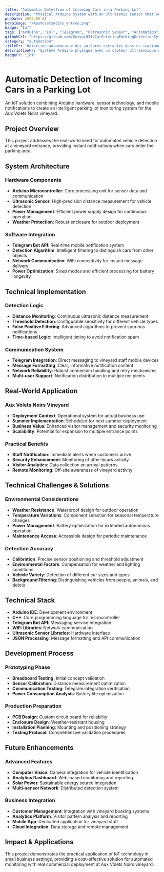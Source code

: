 ```yaml
---
title: "Automatic Detection of Incoming Cars in a Parking Lot"
description: "Physical Arduino system with an ultrasonic sensor that sends mobile notifications using Telegram when a car passes by. The operational system will be deployed next summer at the Aux Volets Noirs vineyard."
pubDate: 2023-05-01
heroImage: "/AuxVoletsNoirs_entree.png"
badge: "IoT"
tags: ["Arduino", "IoT", "Telegram", "Ultrasonic Sensor", "Automation"]
githubUrl: "https://github.com/Guigui031/CarEnteringParkingDetectionSystem"
category: "automation"
titleFr: "Détection automatique des voitures entrantes dans un stationnement"
descriptionFr: "Système Arduino physique avec un capteur ultrasonique qui envoie des notifications mobiles via Telegram lorsqu'une voiture passe. Le système opérationnel sera déployé l'été prochain au vignoble Aux Volets Noirs."
badgeFr: "IoT"
---
```


# Automatic Detection of Incoming Cars in a Parking Lot

An IoT solution combining Arduino hardware, sensor technology, and mobile notifications to create an intelligent parking lot monitoring system for the Aux Volets Noirs vineyard.

## Project Overview

This project addresses the real-world need for automated vehicle detection at a vineyard entrance, providing instant notifications when cars enter the parking area.

## System Architecture

### Hardware Components
- **Arduino Microcontroller**: Core processing unit for sensor data and communication
- **Ultrasonic Sensor**: High-precision distance measurement for vehicle detection
- **Power Management**: Efficient power supply design for continuous operation
- **Weather Protection**: Robust enclosure for outdoor deployment

### Software Integration
- **Telegram Bot API**: Real-time mobile notification system
- **Detection Algorithm**: Intelligent filtering to distinguish cars from other objects
- **Network Communication**: WiFi connectivity for instant message delivery
- **Power Optimization**: Sleep modes and efficient processing for battery longevity

## Technical Implementation

### Detection Logic
- **Distance Monitoring**: Continuous ultrasonic distance measurement
- **Threshold Detection**: Configurable sensitivity for different vehicle types
- **False Positive Filtering**: Advanced algorithms to prevent spurious notifications
- **Time-based Logic**: Intelligent timing to avoid notification spam

### Communication System
- **Telegram Integration**: Direct messaging to vineyard staff mobile devices
- **Message Formatting**: Clear, informative notification content
- **Network Reliability**: Robust connection handling and retry mechanisms
- **Multi-user Support**: Notification distribution to multiple recipients

## Real-World Application

### Aux Volets Noirs Vineyard
- **Deployment Context**: Operational system for actual business use
- **Summer Implementation**: Scheduled for next summer deployment
- **Business Value**: Enhanced visitor management and security monitoring
- **Scalability**: Potential for expansion to multiple entrance points

### Practical Benefits
- **Staff Notification**: Immediate alerts when customers arrive
- **Security Enhancement**: Monitoring of after-hours activity
- **Visitor Analytics**: Data collection on arrival patterns
- **Remote Monitoring**: Off-site awareness of vineyard activity

## Technical Challenges & Solutions

### Environmental Considerations
- **Weather Resistance**: Waterproof design for outdoor operation
- **Temperature Variations**: Component selection for seasonal temperature changes
- **Power Management**: Battery optimization for extended autonomous operation
- **Maintenance Access**: Accessible design for periodic maintenance

### Detection Accuracy
- **Calibration**: Precise sensor positioning and threshold adjustment
- **Environmental Factors**: Compensation for weather and lighting conditions
- **Vehicle Variety**: Detection of different car sizes and types
- **Background Filtering**: Distinguishing vehicles from people, animals, and debris

## Technical Stack

- **Arduino IDE**: Development environment
- **C++**: Core programming language for microcontroller
- **Telegram Bot API**: Messaging service integration
- **WiFi Libraries**: Network communication
- **Ultrasonic Sensor Libraries**: Hardware interface
- **JSON Processing**: Message formatting and API communication

## Development Process

### Prototyping Phase
- **Breadboard Testing**: Initial concept validation
- **Sensor Calibration**: Distance measurement optimization
- **Communication Testing**: Telegram integration verification
- **Power Consumption Analysis**: Battery life optimization

### Production Preparation
- **PCB Design**: Custom circuit board for reliability
- **Enclosure Design**: Weather-resistant housing
- **Installation Planning**: Mounting and positioning strategy
- **Testing Protocol**: Comprehensive validation procedures

## Future Enhancements

### Advanced Features
- **Computer Vision**: Camera integration for vehicle identification
- **Analytics Dashboard**: Web-based monitoring and reporting
- **Solar Power**: Sustainable energy source integration
- **Multi-sensor Network**: Distributed detection system

### Business Integration
- **Customer Management**: Integration with vineyard booking systems
- **Analytics Platform**: Visitor pattern analysis and reporting
- **Mobile App**: Dedicated application for vineyard staff
- **Cloud Integration**: Data storage and remote management

## Impact & Applications

This project demonstrates the practical application of IoT technology in small business settings, providing a cost-effective solution for automated monitoring with real commercial deployment at Aux Volets Noirs vineyard.